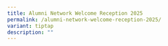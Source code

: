 ```yaml
---
title: Alumni Network Welcome Reception 2025
permalink: /alumni-network-welcome-reception-2025/
variant: tiptap
description: ""
---
```

